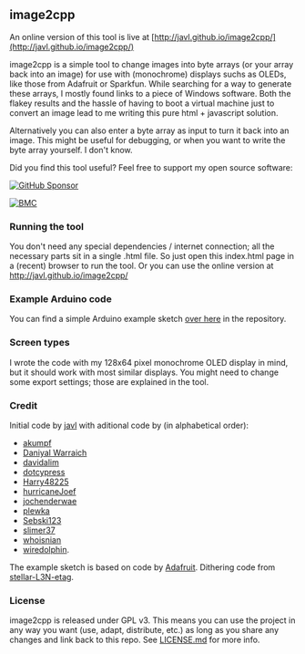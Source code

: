 ## image2cpp

An online version of this tool is live at [http://javl.github.io/image2cpp/](http://javl.github.io/image2cpp/)


image2cpp is a simple tool to change images into byte arrays (or your array back into an image) for use with (monochrome) displays suchs as OLEDs, like those from Adafruit or Sparkfun. While searching for a way to generate these arrays, I mostly found links to a piece of Windows software. Both the flakey results and the hassle of having to boot a virtual machine just to convert an image lead to me writing this pure html + javascript solution.

Alternatively you can also enter a byte array as input to turn it back into an image. This might be useful for debugging, or when you want to write the byte array yourself. I don't know.

Did you find this tool useful? Feel free to support my open source software:

[![GitHub Sponsor](https://img.shields.io/github/sponsors/javl?label=Sponsor&logo=GitHub)](https://github.com/sponsors/javl)

[![BMC](https://www.buymeacoffee.com/assets/img/custom_images/white_img.png)](https://www.buymeacoffee.com/javl)


### Running the tool
You don't need any special dependencies / internet connection; all the necessary parts sit in a single .html file. So just open this index.html page in a (recent) browser to run the tool.
Or you can use the online version at http://javl.github.io/image2cpp/

### Example Arduino code
You can find a simple Arduino example sketch [over here](https://github.com/javl/image2cpp/blob/master/oled_example/oled_example.ino) in the repository.

### Screen types
I wrote the code with my 128x64 pixel monochrome OLED display in mind, but it should work with most similar displays. You might need to change some export settings; those are explained in the tool.

### Credit
Initial code by [javl](https://github.com/javl) with aditional code by (in alphabetical order):
* [akumpf](https://github.com/akumpf)
* [Daniyal Warraich](https://github.com/daniyalw)
* [davidalim](https://github.com/davidalim)
* [dotcypress](https://github.com/dotcypress)
* [Harry48225](https://github.com/harry48225)
* [hurricaneJoef](https://github.com/hurricaneJoef)
* [jochenderwae](https://github.com/jochenderwae)
* [plewka](https://github.com/plewka)
* [Sebski123](https://github.com/Sebski123)
* [slimer37](https://github.com/slimer37)
* [whoisnian](https://github.com/whoisnian)
* [wiredolphin](https://github.com/wiredolphin).

The example sketch is based on code by [Adafruit](https://github.com/adafruit). Dithering code from [stellar-L3N-etag](https://github.com/reece15/stellar-L3N-etag).

### License
image2cpp is released under GPL v3. This means you can use the project in any way you want (use, adapt, distribute, etc.) as long as you share any changes and link back to this repo. See [LICENSE.md](https://github.com/javl/image2cpp/blob/master/LICENSE.md) for more info.
